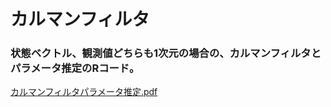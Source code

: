 # カルマンフィルタ
### 状態ベクトル、観測値どちらも1次元の場合の、カルマンフィルタとパラメータ推定のRコード。
[カルマンフィルタパラメータ推定.pdf](https://github.com/michi100/kalman_filter/files/9257244/default.pdf)
